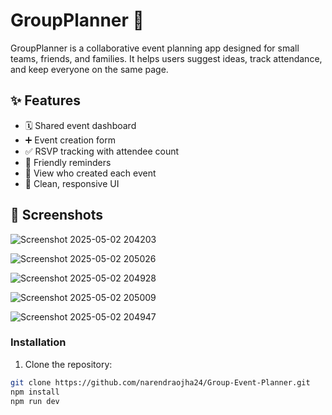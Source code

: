 # GroupPlanner 🎉
GroupPlanner is a collaborative event planning app designed for small teams, friends, and families. It helps users suggest ideas, track attendance, and keep everyone on the same page.

## ✨ Features

- 🗓️ Shared event dashboard
- ➕ Event creation form
- ✅ RSVP tracking with attendee count
- 🔔 Friendly reminders
- 👥 View who created each event
- 📱 Clean, responsive UI

## 📸 Screenshots

![Screenshot 2025-05-02 204203](https://github.com/user-attachments/assets/6ab16480-ffb2-4453-bb1a-1ecd4e12472d)

![Screenshot 2025-05-02 205026](https://github.com/user-attachments/assets/4bbf0834-68f8-4af7-b435-598dfefe33e1)

![Screenshot 2025-05-02 204928](https://github.com/user-attachments/assets/9819972b-d4d5-43a9-9d15-4c11aa091fdf)

![Screenshot 2025-05-02 205009](https://github.com/user-attachments/assets/c42e399a-c0e0-4702-8703-5b49690d1e50)

![Screenshot 2025-05-02 204947](https://github.com/user-attachments/assets/c3647abe-bad3-473d-8516-64cd6acdbe9b)



### Installation

1. Clone the repository:

```bash
git clone https://github.com/narendraojha24/Group-Event-Planner.git
npm install
npm run dev
